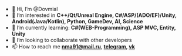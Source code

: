 - 👋 Hi, I’m @Dovmial
- 👀 I’m interested in <b>C++/Qt/Unreal Engine, C#/ASP/(ADO/EF)/Unity, Android(Java/Kotlin), Python, GameDev, AI, Science</b>
- 🌱 I’m currently learning: <b>C#(WEB-Programming), ASP MVC, Entity, Unity</b>
- 💞️ I’m looking to collaborate with other developers
- 📫 How to reach me <b color: blue>nma91@mail.ru</b>, <b>[telegram](https://t.me/Dovmial), [vk](https://vk.com/dovmial)</b>

<!---
Dovmial/Dovmial is a ✨ special ✨ repository because its `README.md` (this file) appears on your GitHub profile.
You can click the Preview link to take a look at your changes.
--->

